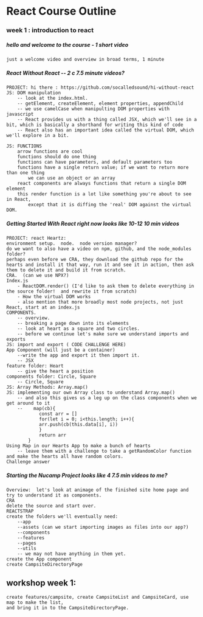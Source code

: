 # React Course Outline

### week 1 : introduction to react

##### hello and welcome to the course - 1 short video

    just a welcome video and overview in broad terms, 1 minute

##### React Without React -- 2 c 7.5 minute videos?

    PROJECT: hi there : https://github.com/socalledsound/hi-without-react
    JS: DOM manipulation
        -- look at the index.html.
        -- getElement, createElement, element properties, appendChild
        -- we use camelCase when manipulting DOM properties with javascript
        -- React provides us with a thing called JSX, which we'll see in a bit, which is basically a shorthand for writing this kind of code
        -- React also has an important idea called the virtual DOM, which we'll explore in a bit.

    JS: FUNCTIONS
        arrow functions are cool
        functions should do one thing
        functions can have parameters, and default parameters too
        functions have a single return value; if we want to return more than one thing
            we can use an object or an array
        react components are always functions that return a single DOM element
        this render function is a lot like something you're about to see in React,
            except that it is diffing the 'real' DOM against the virtual DOM.

##### Getting Started With React right now looks like 10-12 10 min videos

    PROJECT: react Heartz:
    environment setup.  node.  node version manager?
    do we want to also have a video on npm, github, and the node_modules folder?
    perhaps even before we CRA, they download the github repo for the hearts and install it that way, run it and see it in action, then ask them to delete it and build it from scratch.
    CRA.  (can we use NPX?)
    Index.js
        - ReactDOM.render() (I'd like to ask them to delete everything in the source folder!  and rewrite it from scratch)
        - How the virtual DOM works
        - also mention that more broadly most node projects, not just React, start at an index.js
    COMPONENTS.
        -- overview.
        -- breaking a page down into its elements
        -- look at heart as a square and two circles.
        -- before we continue let's make sure we understand imports and exports
    JS: import and export ( CODE CHALLENGE HERE)
    App Component (will just be a container)
        --write the app and export it then import it.
        -- JSX
    feature folder: Heart
        -- give the heart a position
    components folder: Circle, Square
        -- Circle, Square
    JS: Array Methods: Array.map()
    JS: implementing our own Array class to understand Array.map()
        -- and also this gives us a leg up on the class components when we get around to it
        --    map(cb){
                const arr = []
                for(let i = 0; i<this.length; i++){
                arr.push(cb(this.data[i], i))
                }
                return arr
            }
    Using Map in our Hearts App to make a bunch of hearts
        -- leave them with a challenge to take a getRandomColor function and make the hearts all have random colors.
    Challenge answer

##### Starting the Nucamp Project looks like 4 7.5 min videos to me?

    Overview:  let's look at animage of the finished site home page and try to understand it as components.
    CRA
    delete the source and start over.
    REACTSTRAP
    create the folders we'll eventually need:
        --app
        --assets (can we start importing images as files into our app?)
        --components
        --features
        --pages
        --utils
        -- we may not have anything in them yet.
    create the App component
    create CampsiteDirectoryPage

## workshop week 1:

    create features/campsite, create CampsiteList and CampsiteCard, use map to make the list,
    and bring it in to the CampsiteDirectoryPage.
